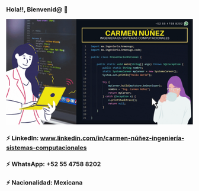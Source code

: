 ### Hola!!, Bienvenid@ 👋

![](https://github.com/krmenugo/krmenugo/blob/master/CarmenNG.gif)

### ⚡ LinkedIn: www.linkedin.com/in/carmen-núñez-ingeniería-sistemas-computacionales
### ⚡ WhatsApp: +52 55 4758 8202
### ⚡ Nacionalidad: Mexicana

